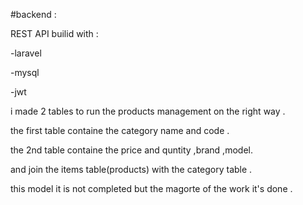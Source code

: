#backend :



REST API builid with :


-laravel 


-mysql 



-jwt


i made 2 tables to run  the products management on the right way .




the first table containe the category name and code .



the 2nd table containe the price and quntity ,brand ,model.




and join the items table(products) with the category table .





this model it is not completed but the magorte of the work it's done .


